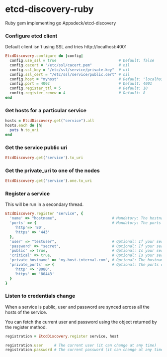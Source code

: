 etcd-discovery-ruby
==================

Ruby gem implementing go Appsdeck/etcd-discovery

### Configure etcd client

Default client isn't using SSL and tries http://localhost:4001

```ruby
EtcdDiscovery.configure do |config|
  config.use_ssl = true                            # Default: false
  config.cacert = "/etc/ssl/cacert.pem"            # nil
  config.ssl_key = "/etc/ssl/service/private.key"  # nil
  config.ssl_cert = "/etc/ssl/service/public.cert" # nil
  config.host = "myhost"                           # Default: "localhost"
  config.port = 4002                               # Default: 4001
  config.register_ttl = 5                          # Default: 10
  config.register_renew = 4                        # Default: 8
end
```

### Get hosts for a particular service

```ruby
hosts = EtcdDiscovery.get("service").all
hosts.each do |h|
  puts h.to_uri
end
```

### Get the service public uri

```ruby
EtcdDiscovery.get('service').to_uri
```

### Get the private_uri to one of the nodes

```ruby
EtcdDiscovery.get('service').one.to_uri
```

### Register a service

This will be run in a secondary thread.
```ruby
EtcdDiscovery.register "service", {
  'name' => "hostname",                         # Mandatory: The hostname of the service
  'ports' => {                                  # Mandatory: The ports opened by the service
    'http'=> '80',
    'https' => '443'
  },
  'user' => "testuser",                         # Optional: If your service use basic auth: the username to access your service
  'password' => "secret",                       # Optional: If your service use basic auth: the password to access your service
  'public' => true,                             # Optional: Is your service accessible via an external network (or via a load balancer). Setting this to true will enable credentials synchronization.
  'critical' => true,                           # Optional: Is your service critical? This is just a tag and have no impact on the registration process
  'private_hostname' => 'my-host.internal.com', # Optional: The hostname of the service in the private network
  'private_ports' => {                          # Optional: The ports of the service in the private network
    'http' => '8080',
    'https' => '80443'
  }
}
```

### Listen to credentials change

When a service is public, user and password are synced across all the hosts of the service.

You can fetch the current user and password using the object returned by the register method.

```ruby
registration = EtcdDiscovery.register service, host

registration.user     # The current user (it can change at any time)
registration.password # The current password (it can change at any time)
```
